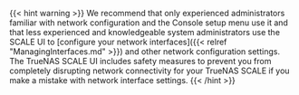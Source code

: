 ---
---

{{< hint warning >}}
We recommend that only experienced administrators familiar with network configuration and the Console setup menu use it and that less experienced and knowledgeable system administrators use the SCALE UI to [configure your network interfaces]({{< relref "ManagingInterfaces.md" >}}) and other network configuration settings. 
The TrueNAS SCALE UI includes safety measures to prevent you from completely disrupting network connectivity for your TrueNAS SCALE if you make a mistake with network interface settings.
{{< /hint >}}